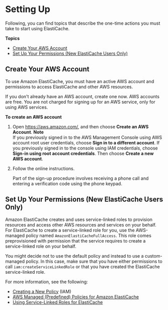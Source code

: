 # Setting Up<a name="set-up"></a>

Following, you can find topics that describe the one\-time actions you must take to start using ElastiCache\.

**Topics**
+ [Create Your AWS Account](#elasticache-create-aws-account)
+ [Set Up Your Permissions \(New ElastiCache Users Only\)](#elasticache-set-up-permissions)

## Create Your AWS Account<a name="elasticache-create-aws-account"></a>

To use Amazon ElastiCache, you must have an active AWS account and permissions to access ElastiCache and other AWS resources\.

If you don't already have an AWS account, create one now\. AWS accounts are free\. You are not charged for signing up for an AWS service, only for using AWS services\.

**To create an AWS account**

1. Open [https://aws\.amazon\.com/](https://aws.amazon.com/), and then choose **Create an AWS Account**\.
**Note**  
If you previously signed in to the AWS Management Console using AWS account root user credentials, choose **Sign in to a different account**\. If you previously signed in to the console using IAM credentials, choose **Sign\-in using root account credentials**\. Then choose **Create a new AWS account**\.

1. Follow the online instructions\.

   Part of the sign\-up procedure involves receiving a phone call and entering a verification code using the phone keypad\.

## Set Up Your Permissions \(New ElastiCache Users Only\)<a name="elasticache-set-up-permissions"></a>

Amazon ElastiCache creates and uses service\-linked roles to provision resources and access other AWS resources and services on your behalf\. For ElastiCache to create a service\-linked role for you, use the AWS\-managed policy named `AmazonElastiCacheFullAccess`\. This role comes preprovisioned with permission that the service requires to create a service\-linked role on your behalf\.

You might decide not to use the default policy and instead to use a custom\-managed policy\. In this case, make sure that you have either permissions to call `iam:createServiceLinkedRole` or that you have created the ElastiCache service\-linked role\. 

For more information, see the following:
+ [Creating a New Policy](https://docs.aws.amazon.com/IAM/latest/UserGuide/access_policies_create.html) \(IAM\)
+ [AWS Managed \(Predefined\) Policies for Amazon ElastiCache](IAM.IdentityBasedPolicies.md#IAM.IdentityBasedPolicies.PredefinedPolicies)
+ [Using Service\-Linked Roles for ElastiCache](using-service-linked-roles.md)